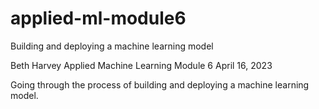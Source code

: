 # applied-ml-module6
Building and deploying a machine learning model

Beth Harvey
Applied Machine Learning
Module 6
April 16, 2023

Going through the process of building and deploying a machine learning model.
